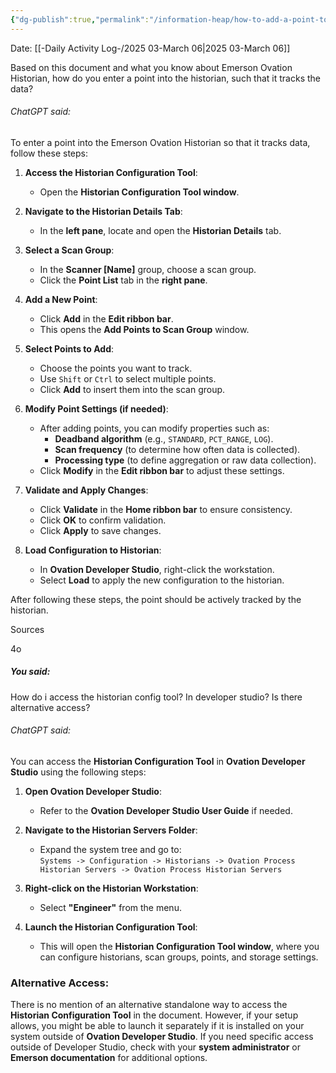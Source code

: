 ```yaml
---
{"dg-publish":true,"permalink":"/information-heap/how-to-add-a-point-to-the-ovation-historian/","noteIcon":"","created":"2025-03-06T15:02:42.520-06:00"}
---
```


Date: [[-Daily Activity Log-/2025 03-March 06\|2025 03-March 06]]

Based on this document and what you know about Emerson Ovation Historian, how do you enter a point into the historian, such that it tracks the data?

###### ChatGPT said:

To enter a point into the Emerson Ovation Historian so that it tracks data, follow these steps:

1. **Access the Historian Configuration Tool**:
    
    - Open the **Historian Configuration Tool window**.
2. **Navigate to the Historian Details Tab**:
    
    - In the **left pane**, locate and open the **Historian Details** tab.
3. **Select a Scan Group**:
    
    - In the **Scanner [Name]** group, choose a scan group.
    - Click the **Point List** tab in the **right pane**.
4. **Add a New Point**:
    
    - Click **Add** in the **Edit ribbon bar**.
    - This opens the **Add Points to Scan Group** window.
5. **Select Points to Add**:
    
    - Choose the points you want to track.
    - Use `Shift` or `Ctrl` to select multiple points.
    - Click **Add** to insert them into the scan group.
6. **Modify Point Settings (if needed)**:
    
    - After adding points, you can modify properties such as:
        - **Deadband algorithm** (e.g., `STANDARD`, `PCT_RANGE`, `LOG`).
        - **Scan frequency** (to determine how often data is collected).
        - **Processing type** (to define aggregation or raw data collection).
    - Click **Modify** in the **Edit ribbon bar** to adjust these settings.
7. **Validate and Apply Changes**:
    
    - Click **Validate** in the **Home ribbon bar** to ensure consistency.
    - Click **OK** to confirm validation.
    - Click **Apply** to save changes.
8. **Load Configuration to Historian**:
    
    - In **Ovation Developer Studio**, right-click the workstation.
    - Select **Load** to apply the new configuration to the historian.

After following these steps, the point should be actively tracked by the historian​.

Sources

4o

##### You said:

How do i access the historian config tool? In developer studio? Is there alternative access?

###### ChatGPT said:

You can access the **Historian Configuration Tool** in **Ovation Developer Studio** using the following steps:

1. **Open Ovation Developer Studio**:
    
    - Refer to the **Ovation Developer Studio User Guide** if needed.
2. **Navigate to the Historian Servers Folder**:
    
    - Expand the system tree and go to:  
        `Systems -> Configuration -> Historians -> Ovation Process Historian Servers -> Ovation Process Historian Servers`
3. **Right-click on the Historian Workstation**:
    
    - Select **"Engineer"** from the menu.
4. **Launch the Historian Configuration Tool**:
    
    - This will open the **Historian Configuration Tool window**, where you can configure historians, scan groups, points, and storage settings​.

### Alternative Access:

There is no mention of an alternative standalone way to access the **Historian Configuration Tool** in the document. However, if your setup allows, you might be able to launch it separately if it is installed on your system outside of **Ovation Developer Studio**. If you need specific access outside of Developer Studio, check with your **system administrator** or **Emerson documentation** for additional options.